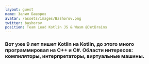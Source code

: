 ```yaml
---
layout: guest
name: Залим Башоров
avatar: /assets/images/Bashorov.png
twitter: bashorov
position: Team Lead Kotlin JS & Wasm @JetBrains
---
```

### Вот уже 9 лет пишет Kotlin на Kotlin, до этого много программировал на C++ и C#. Области интересов: компиляторы, интерпретаторы, виртуальные машины.
